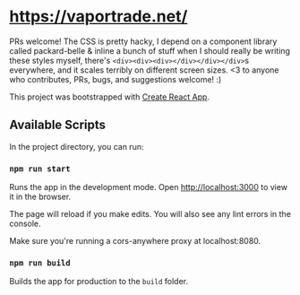 # https://vaportrade.net/

PRs welcome! The CSS is pretty hacky, I depend on a component library called packard-belle & inline a bunch of stuff when I should really be writing these styles myself, there's `<div><div><div></div></div></div>`s everywhere, and it scales terribly on different screen sizes. <3 to anyone who contributes, PRs, bugs, and suggestions welcome! :)

This project was bootstrapped with [Create React App](https://github.com/facebook/create-react-app).

## Available Scripts

In the project directory, you can run:

### `npm run start`

Runs the app in the development mode.
Open [http://localhost:3000](http://localhost:3000) to view it in the browser.

The page will reload if you make edits.
You will also see any lint errors in the console.

Make sure you're running a cors-anywhere proxy at localhost:8080.

### `npm run build`

Builds the app for production to the `build` folder.
